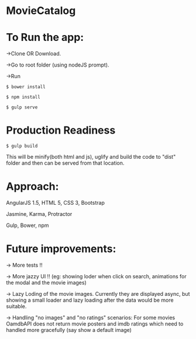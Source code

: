 # MovieCatalog

# To Run the app:

->Clone OR Download.

->Go to root folder (using nodeJS prompt).

->Run  

    $ bower install
  
    $ npm install
  
    $ gulp serve
  
# Production Readiness
 
    $ gulp build
    
This will be minify(both html and js), uglify and build the code to "dist" folder and then can be served from that location.

# Approach: 
AngularJS 1.5, HTML 5, CSS 3, Bootstrap

Jasmine, Karma, Protractor

Gulp, Bower, npm

# Future improvements:
-> More tests !!

-> More jazzy UI !! (eg: showing loder when click on search, animations for the modal and the movie images)

-> Lazy Loding of the movie images. Currently they are displayed async, but showing a small loader and lazy loading after the data would be more suitable.

-> Handling "no images" and "no ratings" scenarios: For some movies OamdbAPI does not return movie posters and imdb ratings which need to handled more gracefully (say show a default image) 
